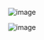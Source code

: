 ![image](https://user-images.githubusercontent.com/6184465/61117820-fce8ae80-a4c9-11e9-882e-54d8ec3b6db6.png)

![image](https://user-images.githubusercontent.com/6184465/61133270-b6a64600-a4ef-11e9-95a8-93e3c3c968c0.png)
